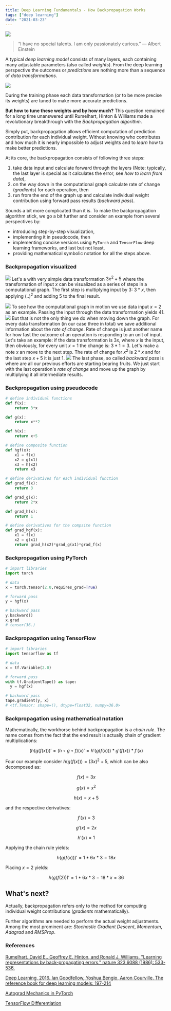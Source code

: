 ```yaml
---
title: Deep Learning Fundamentals - How Backpropagation Works 
tags: ["deep learning"]
date: "2021-03-23"
---
```

![](backpropagatin-cover.png)


> “I have no special talents. I am only passionately curious.”
― Albert Einstein


A typical *deep learning model* consists of many layers, each containing many adjustable parameters (also called *weights*). From the deep learning perspective the outcomes or *predictions* are nothing more than a sequence of *data transformations*. 

![](backpropagation_intro.png)

During the training phase each data transformation (or to be more precise its weights) are tuned to make more accurate predictions. 

**But how to tune these weights and by how much?** This question remained for a long time unanswered until Rumelhart, Hinton & Williams made a revolutionary breakthrough with the *Backpropagation algorithm*.

Simply put, backpropagation allows efficient computation of prediction contribution for each individual weight. Without knowing who contributes and how much it is nearly impossible to adjust weights and to *learn* how to make better predictions.

At its core, the backpropagation consists of following three steps:
1. take data input and calculate forward through the layers (Note: typically, the last layer is special as it calculates the error, see *how to learn from data*),
2. on the way down in the computational graph calculate rate of change (*gradients*) for each operation, then
3. run from the end of the graph up and calculate individual weight contribution using forward pass results (*backward pass*).

Sounds a bit more complicated than it is. To make the backpropagation algorithm stick, we go a bit further and consider an example from several perspectives by: 
* introducing step-by-step visualization,
* implementing it in pseudocode, then
* implementing concise versions using `PyTorch` and `TensorFlow` deep learning frameworks, and last but not least, 
* providing mathematical symbolic notation for all the steps above.

### Backpropagation visualized


![](backpropagation_comp_graph.png)
Let's a with very simple data transformation $3x^2+5$ where the transformation of input $x$ can be visualized as a series of steps in a computational graph. The first step is multiplying input by 3: $3*x$, then applying $(..)^2$ and adding $5$ to the final result.

![](backpropagation_forward_pass1.png)
To see how the computational graph in motion we use data input $x=2$ as an example. Passing the input through the data transformation yields $41$.
![](backpropagation_forward_pass2.png)
But that is not the only thing we do when moving down the graph. For every data transformation (in our case three in total) we save additional information about the *rate of change*. Rate of change is just another name for how fast the outcome of an operation is responding to an unit of input. Let's take an example: if the data transformation is $3x$, where $x$ is the input, then obviously, for every unit $x=1$ the change is: $3*1=3$. Let's make a note $x$ an move to the next step. The rate of change for $x^2$ is $2*x$ and for the last step $x+5$ it is just $1$. 
![](backpropagation_backward_pass.png)
The last phase, so called *backward pass* is where are all our previous efforts are starting bearing fruits. We just start with the last operation's *rate of change* and move up the graph by multiplying it all intermediate results.

### Backpropagation using pseudocode

```python
# define individual functions
def f(x):
    return 3*x

def g(x):
    return x**2

def h(x):
    return x+5
```

```python
# define composite function
def hgf(x):
    x1 = f(x)
    x2 = g(x1)
    x3 = h(x2)
    return x3
```

```python
# define derivatives for each individual function
def grad_f(x):
    return 3

def grad_g(x):
    return 2*x

def grad_h(x):
    return 1
```

```python
# define derivatives for the compsite function
def grad_hgf(x):
    x1 = f(x)
    x2 = g(x1)
    return grad_h(x2)*grad_g(x1)*grad_f(x)
```



### Backpropagation using PyTorch

```python
# import libraries
import torch

# data
x = torch.tensor(2.0,requires_grad=True)

# forward pass
y = hgf(x)

# backward pass
y.backward()
x.grad 
# tensor(36.)
```

### Backpropagation using TensorFlow

```python
# import libraries
import tensorflow as tf

# data
x = tf.Variable(2.0)

# forward pass
with tf.GradientTape() as tape:
  y = hgf(x)

# backward pass
tape.gradient(y, x) 
# <tf.Tensor: shape=(), dtype=float32, numpy=36.0>
```

### Backpropagation using mathematical notation

Mathematically, the workhorse behind backpropagation is a *chain rule*. The name comes from the fact that the end result is actually chain of gradient multiplications:

$$(h(g(f(x)))'=(h \circ g \circ f)(x)'=h'(g(f(x)))*g'(f(x))*f'(x)$$

Four our example consider $h(g(f(x)))=(3x)^2+5$, which can be also decomposed as:

$$f(x) = 3x$$

$$g(x)=x^2$$

$$h(x)=x+5$$

and the respective derivatives:

$$f'(x) = 3$$

$$g'(x)=2x$$

$$h'(x)=1$$

Applying the chain rule yields:

$$h(g(f(x)))'=1*6x*3=18x$$ 

Placing $x=2$ yields:

$$h(g(f(2)))'=1*6x*3=18*x=36$$ 

## What's next?
Actually, backpropagation refers only to the method for computing individual weight contributions (*gradients* mathematically). 

Further algorithms are needed to perform the actual weight adjustments. Among the most prominent are: *Stochastic Gradient Descent*, *Momentum*, *Adagrad* and *RMSProp*.

### References
[Rumelhart, David E., Geoffrey E. Hinton, and Ronald J. Williams. "Learning representations by back-propagating errors." nature 323.6088 (1986): 533-536.](http://www.cs.toronto.edu/~hinton/absps/naturebp.pdf)

[Deep Learning, 2016. Ian Goodfellow, Yoshua Bengio, Aaron Courville. The reference book for deep learning models: 197-214](https://www.deeplearningbook.org/)

[Autograd Mechanics in PyTorch](https://pytorch.org/docs/stable/notes/autograd.html)

[TensorFlow Differentiation](https://www.tensorflow.org/guide/advanced_autodiff)